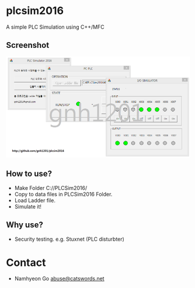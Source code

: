 # plcsim2016
A simple PLC Simulation using C++/MFC

## Screenshot
![Screenshot](https://raw.githubusercontent.com/gnh1201/plcsim2016/master/screenshot.png)

## How to use?
- Make Folder C://PLCSim2016/
- Copy to data files in PLCSim2016 Folder.
- Load Ladder file.
- Simulate it!

## Why use?
- Security testing. e.g. Stuxnet (PLC disturbter)

# Contact
- Namhyeon Go <abuse@catswords.net>
